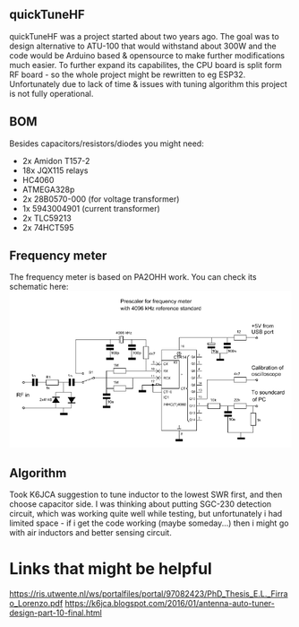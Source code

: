 ## quickTuneHF

quickTuneHF was a project started about two years ago. The goal was to design alternative to ATU-100 that would withstand about 300W and the code would be Arduino based & opensource to make further modifications much easier. To further expand its capabilites, the CPU board is split form RF board - so the whole project might be rewritten to eg ESP32.
Unfortunately due to lack of time & issues with tuning algorithm this project is not fully operational.  

## BOM

Besides capacitors/resistors/diodes you might need:
* 2x Amidon T157-2
* 18x JQX115 relays
* HC4060
* ATMEGA328p
* 2x 28B0570-000 (for voltage transformer)
* 1x 5943004901 (current transformer)
* 2x TLC59213
* 2x 74HCT595

## Frequency meter

The frequency meter is based on PA2OHH work. You can check its schematic here:
![Freq meter](imgs/freq_meter.gif?raw=true "Schematic")

## Algorithm

Took K6JCA suggestion to tune inductor to the lowest SWR first, and then choose capacitor side. I was thinking about putting SGC-230 detection circuit, which was working quite well while testing, but unfortunately i had limited space - if i get the code working (maybe someday...) then i might go with air inductors and better sensing circuit.

# Links that might be helpful

https://ris.utwente.nl/ws/portalfiles/portal/97082423/PhD_Thesis_E.L._Firrao_Lorenzo.pdf
https://k6jca.blogspot.com/2016/01/antenna-auto-tuner-design-part-10-final.html
